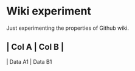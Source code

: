 
# Wiki experiment

Just experimenting the properties of Github wiki.

| Col A | Col B |
-----------------
| Data A1 | Data B1
